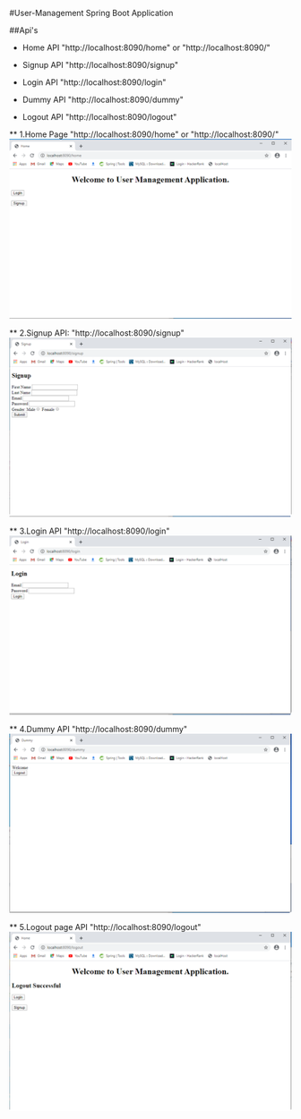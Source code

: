#User-Management Spring Boot Application

##Api's
* Home API
"http://localhost:8090/home" or "http://localhost:8090/"

* Signup API
"http://localhost:8090/signup"

* Login API
"http://localhost:8090/login"

* Dummy API
"http://localhost:8090/dummy"

* Logout API
"http://localhost:8090/logout"


** 1.Home Page
"http://localhost:8090/home" or "http://localhost:8090/"
![](Screenshots/Home.png)

** 2.Signup API:
"http://localhost:8090/signup"
![](Screenshots/Signup.png)

** 3.Login API
"http://localhost:8090/login"
![](Screenshots/Login.png)

** 4.Dummy API
"http://localhost:8090/dummy"
![](Screenshots/Dummy.png)

** 5.Logout page API
"http://localhost:8090/logout"
![](Screenshots/Logout.png)
